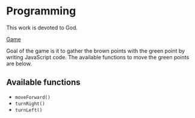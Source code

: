 # Programming

This work is devoted to God.

[Game](https://sanjosolutions.github.io/programming/)

Goal of the game is it to gather the brown points with the green point by writing JavaScript code.
The available functions to move the green points are below.

## Available functions

* `moveForward()`
* `turnRight()`
* `turnLeft()`
